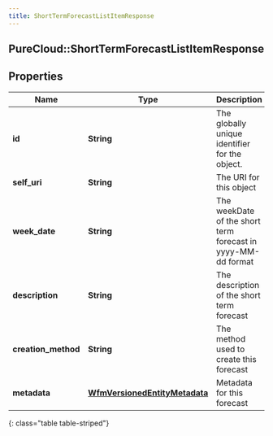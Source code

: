 ```yaml
---
title: ShortTermForecastListItemResponse
---
```

## PureCloud::ShortTermForecastListItemResponse

## Properties

|Name | Type | Description | Notes|
|------------ | ------------- | ------------- | -------------|
| **id** | **String** | The globally unique identifier for the object. | [optional] |
| **self_uri** | **String** | The URI for this object | [optional] |
| **week_date** | **String** | The weekDate of the short term forecast in yyyy-MM-dd format | |
| **description** | **String** | The description of the short term forecast | [optional] |
| **creation_method** | **String** | The method used to create this forecast | [optional] |
| **metadata** | [**WfmVersionedEntityMetadata**](WfmVersionedEntityMetadata.html) | Metadata for this forecast | |
{: class="table table-striped"}


